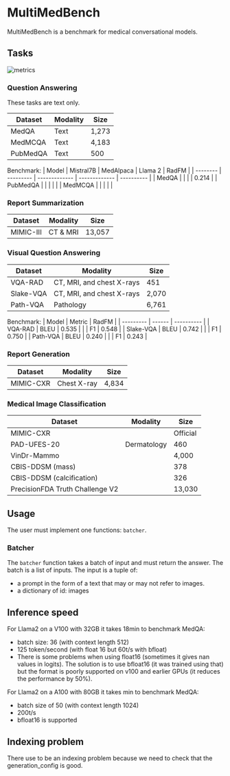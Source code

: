 # MultiMedBench

MultiMedBench is a benchmark for medical conversational models.


## Tasks

![metrics](figures/metrics.png)

### Question Answering

These tasks are text only.

| Dataset  | Modality | Size     |
| -------- | -------- | -------- |
| MedQA    | Text     | 1,273    |
| MedMCQA  | Text     | 4,183    |
| PubMedQA | Text     | 500      |

Benchmark:
| Model    | Mistral7B | MedAlpaca     | Llama 2       | RadFM      |
| -------- | --------- | ------------- | ------------- | ---------- |
| MedQA    |           |               |               | 0.214      |
| PubMedQA |           |               |               |            |
| MedMCQA  |           |               |               |            |


### Report Summarization

| Dataset   | Modality | Size     |
| --------- | -------- | -------- |
| MIMIC-III | CT & MRI | 13,057   |


### Visual Question Answering

| Dataset   | Modality                  | Size     |
| --------- | ------------------------- | -------- |
| VQA-RAD   | CT, MRI, and chest X-rays | 451      |
| Slake-VQA | CT, MRI, and chest X-rays | 2,070    |
| Path-VQA  | Pathology                 | 6,761    |

Benchmark:
| Model     | Metric | RadFM      |
| --------- | ------ | ---------- |
| VQA-RAD   | BLEU   | 0.535      |
|           | F1     | 0.548      |
| Slake-VQA | BLEU   | 0.742      |
|           | F1     | 0.750      |
| Path-VQA  | BLEU   | 0.240      |
|           | F1     | 0.243      |


### Report Generation

| Dataset  | Modality | Size     |
| -------- | -------- | -------- |
| MIMIC-CXR | Chest X-ray | 4,834 |


### Medical Image Classification

| Dataset  | Modality | Size     |
| -------- | -------- | -------- |
| MIMIC-CXR    |  | Official |
| PAD-UFES-20  | Dermatology | 460 |
| VinDr-Mammo |  | 4,000 |
| CBIS-DDSM (mass) |  | 378 |
| CBIS-DDSM (calcification) |  | 326 |
| PrecisionFDA Truth Challenge V2 |  | 13,030 |


## Usage

The user must implement one functions: `batcher`.

### Batcher

The `batcher` function takes a batch of input and must return the answer.
The batch is a list of inputs.
The input is a tuple of:
* a prompt in the form of a text that may or may not refer to images.
* a dictionary of id: images



## Inference speed


For Llama2 on a V100 with 32GB it takes 18min to benchmark MedQA:
* batch size: 36 (with context length 512)
* 125 token/second (with float 16 but 60t/s with bfloat)
* There is some problems when using float16 (sometimes it gives nan values in logits). The solution is to use bfloat16 (it was trained using that) but the format is poorly supported on v100 and earlier GPUs (it reduces the performance by 50%).

For Llama2 on a A100 with 80GB it takes min to benchmark MedQA:
* batch size of 50 (with context length 1024)
* 200t/s
* bfloat16 is supported



## Indexing problem

There use to be an indexing problem because we need to check that the generation_config is good.
